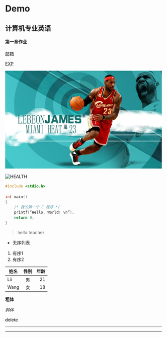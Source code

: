 # Demo

## 计算机专业英语
#### 第一章作业
[邮箱](https://18333005821@163.com)

[EXP](./exp.md)

![STAR](./exp.jpeg)

![HEALTH](https://gimg2.baidu.com/image_search/src=http%3A%2F%2Fimg.juimg.com%2Ftuku%2Fyulantu%2F140703%2F330746-140f301555752.jpg&refer=http%3A%2F%2Fimg.juimg.com&app=2002&size=f9999,10000&q=a80&n=0&g=0n&fmt=jpeg?sec=1622261636&t=f41534f6aea8eeb80620a5fab9a2d13d)

```c
#include <stdio.h>

int main()
{
    /* 我的第一个 C 程序 */
    printf(“Hello, World! \n”);
    return 0;
}
```
>hello  teacher

- 无序列表
1. 有序1
2. 有序2

姓名|性别|年龄
---|:--:|---:
Lii|男|21
Wang|女|18


**粗体**

*斜体*

~~delete~~

-----
*****